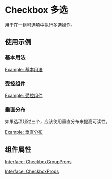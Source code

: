 # Checkbox 多选

用于在一组可选项中执行多选操作。

## 使用示例

<!-- <Half> -->

### 基本用法

[Example: 基本用法](./_example/CheckboxExample.jsx)

### 受控组件

[Example: 受控组件](./_example/CheckboxControlledExample.jsx)

### 垂直分布

如果选项超过三个，应该使用垂直分布来提高可读性。

[Example: 垂直分布](./_example/CheckboxColumnExample.jsx)

<!-- </Half> -->

## 组件属性

[Interface: CheckboxGroupProps](./CheckboxGroup.tsx)

[Interface: CheckboxProps](./Checkbox.tsx)

<!-- ## 从 Tea v1 升级

- `theme` 属性废弃，设计统一管理
- `onChange` 回调改为规范化的受控组件回调
- 增加 `column` 布局类型，竖排单选框 -->
